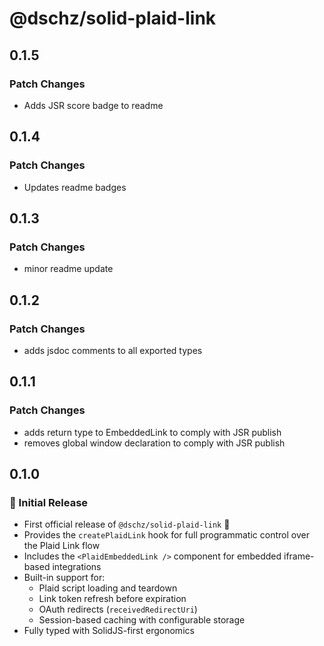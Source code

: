 # @dschz/solid-plaid-link

## 0.1.5

### Patch Changes

- Adds JSR score badge to readme

## 0.1.4

### Patch Changes

- Updates readme badges

## 0.1.3

### Patch Changes

- minor readme update

## 0.1.2

### Patch Changes

- adds jsdoc comments to all exported types

## 0.1.1

### Patch Changes

- adds return type to EmbeddedLink to comply with JSR publish
- removes global window declaration to comply with JSR publish

## 0.1.0

### 🚀 Initial Release

- First official release of `@dschz/solid-plaid-link` 🎉
- Provides the `createPlaidLink` hook for full programmatic control over the Plaid Link flow
- Includes the `<PlaidEmbeddedLink />` component for embedded iframe-based integrations
- Built-in support for:
  - Plaid script loading and teardown
  - Link token refresh before expiration
  - OAuth redirects (`receivedRedirectUri`)
  - Session-based caching with configurable storage
- Fully typed with SolidJS-first ergonomics
